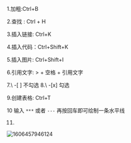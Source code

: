 1.加粗:Ctrl+B 

2.查找 : Ctrl + H 

3.插入链接: Ctrl+K

4.插入代码：Ctrl+Shift+K

5.插入图片: Ctrl+Shift+I

6.引用文字:  \> + 空格 + 引用文字 

7.\ -[ ] 不勾选
8.\ -[x] 勾选 

9.创建表格:  Ctrl+T

10 输入 `***` 或者 `---` 再按回车即可绘制一条水平线 

11.

![1606457946124](C:\Users\Administrator\AppData\Roaming\Typora\typora-user-images\1606457946124.png)

